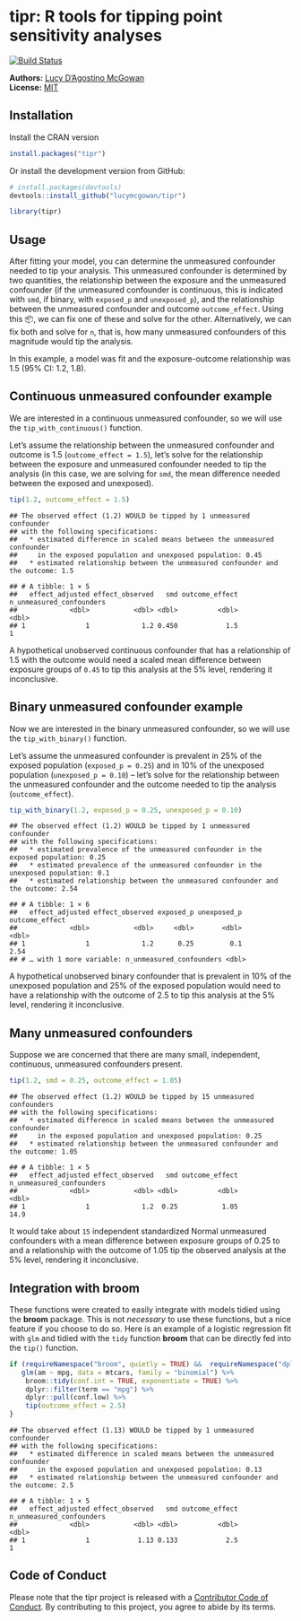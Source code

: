 
<!-- README.md is generated from README.Rmd. Please edit that file -->

# tipr: R tools for tipping point sensitivity analyses

[![Build
Status](https://travis-ci.org/LucyMcGowan/tipr.svg?branch=master)](https://travis-ci.org/LucyMcGowan/tipr)

**Authors:** [Lucy D’Agostino
McGowan](https://www.lucymcgowan.com/)<br/> **License:**
[MIT](https://opensource.org/licenses/MIT)

## Installation

Install the CRAN version

``` r
install.packages("tipr")
```

Or install the development version from GitHub:

``` r
# install.packages(devtools)
devtools::install_github("lucymcgowan/tipr")
```

``` r
library(tipr)
```

## Usage

After fitting your model, you can determine the unmeasured confounder
needed to tip your analysis. This unmeasured confounder is determined by
two quantities, the relationship between the exposure and the unmeasured
confounder (if the unmeasured confounder is continuous, this is
indicated with `smd`, if binary, with `exposed_p` and `unexposed_p`),
and the relationship between the unmeasured confounder and outcome
`outcome_effect`. Using this 📦, we can fix one of these and solve for
the other. Alternatively, we can fix both and solve for `n`, that is,
how many unmeasured confounders of this magnitude would tip the
analysis.

In this example, a model was fit and the exposure-outcome relationship
was 1.5 (95% CI: 1.2, 1.8).

## Continuous unmeasured confounder example

We are interested in a continuous unmeasured confounder, so we will use
the `tip_with_continuous()` function.

Let’s assume the relationship between the unmeasured confounder and
outcome is 1.5 (`outcome_effect = 1.5`), let’s solve for the
relationship between the exposure and unmeasured confounder needed to
tip the analysis (in this case, we are solving for `smd`, the mean
difference needed between the exposed and unexposed).

``` r
tip(1.2, outcome_effect = 1.5)
```

    ## The observed effect (1.2) WOULD be tipped by 1 unmeasured confounder
    ## with the following specifications:
    ##   * estimated difference in scaled means between the unmeasured confounder
    ##     in the exposed population and unexposed population: 0.45
    ##   * estimated relationship between the unmeasured confounder and the outcome: 1.5

    ## # A tibble: 1 × 5
    ##   effect_adjusted effect_observed   smd outcome_effect n_unmeasured_confounders
    ##             <dbl>           <dbl> <dbl>          <dbl>                    <dbl>
    ## 1               1             1.2 0.450            1.5                        1

A hypothetical unobserved continuous confounder that has a relationship
of 1.5 with the outcome would need a scaled mean difference between
exposure groups of `0.45` to tip this analysis at the 5% level,
rendering it inconclusive.

## Binary unmeasured confounder example

Now we are interested in the binary unmeasured confounder, so we will
use the `tip_with_binary()` function.

Let’s assume the unmeasured confounder is prevalent in 25% of the
exposed population (`exposed_p = 0.25`) and in 10% of the unexposed
population (`unexposed_p = 0.10`) – let’s solve for the relationship
between the unmeasured confounder and the outcome needed to tip the
analysis (`outcome_effect`).

``` r
tip_with_binary(1.2, exposed_p = 0.25, unexposed_p = 0.10)
```

    ## The observed effect (1.2) WOULD be tipped by 1 unmeasured confounder
    ## with the following specifications:
    ##   * estimated prevalence of the unmeasured confounder in the exposed population: 0.25
    ##   * estimated prevalence of the unmeasured confounder in the unexposed population: 0.1
    ##   * estimated relationship between the unmeasured confounder and the outcome: 2.54

    ## # A tibble: 1 × 6
    ##   effect_adjusted effect_observed exposed_p unexposed_p outcome_effect
    ##             <dbl>           <dbl>     <dbl>       <dbl>          <dbl>
    ## 1               1             1.2      0.25         0.1           2.54
    ## # … with 1 more variable: n_unmeasured_confounders <dbl>

A hypothetical unobserved binary confounder that is prevalent in 10% of
the unexposed population and 25% of the exposed population would need to
have a relationship with the outcome of 2.5 to tip this analysis at the
5% level, rendering it inconclusive.

## Many unmeasured confounders

Suppose we are concerned that there are many small, independent,
continuous, unmeasured confounders present.

``` r
tip(1.2, smd = 0.25, outcome_effect = 1.05)
```

    ## The observed effect (1.2) WOULD be tipped by 15 unmeasured confounders
    ## with the following specifications:
    ##   * estimated difference in scaled means between the unmeasured confounder
    ##     in the exposed population and unexposed population: 0.25
    ##   * estimated relationship between the unmeasured confounder and the outcome: 1.05

    ## # A tibble: 1 × 5
    ##   effect_adjusted effect_observed   smd outcome_effect n_unmeasured_confounders
    ##             <dbl>           <dbl> <dbl>          <dbl>                    <dbl>
    ## 1               1             1.2  0.25           1.05                     14.9

It would take about `15` independent standardized Normal unmeasured
confounders with a mean difference between exposure groups of 0.25 to
and a relationship with the outcome of 1.05 tip the observed analysis at
the 5% level, rendering it inconclusive.

## Integration with broom

These functions were created to easily integrate with models tidied
using the **broom** package. This is not *necessary* to use these
functions, but a nice feature if you choose to do so. Here is an example
of a logistic regression fit with `glm` and tidied with the `tidy`
function **broom** that can be directly fed into the `tip()` function.

``` r
if (requireNamespace("broom", quietly = TRUE) &&  requireNamespace("dplyr", quietly = TRUE)) {
   glm(am ~ mpg, data = mtcars, family = "binomial") %>%
    broom::tidy(conf.int = TRUE, exponentiate = TRUE) %>%
    dplyr::filter(term == "mpg") %>%
    dplyr::pull(conf.low) %>%
    tip(outcome_effect = 2.5)
}
```

    ## The observed effect (1.13) WOULD be tipped by 1 unmeasured confounder
    ## with the following specifications:
    ##   * estimated difference in scaled means between the unmeasured confounder
    ##     in the exposed population and unexposed population: 0.13
    ##   * estimated relationship between the unmeasured confounder and the outcome: 2.5

    ## # A tibble: 1 × 5
    ##   effect_adjusted effect_observed   smd outcome_effect n_unmeasured_confounders
    ##             <dbl>           <dbl> <dbl>          <dbl>                    <dbl>
    ## 1               1            1.13 0.133            2.5                        1

## Code of Conduct

Please note that the tipr project is released with a [Contributor Code
of
Conduct](https://contributor-covenant.org/version/2/0/CODE_OF_CONDUCT.html).
By contributing to this project, you agree to abide by its terms.
